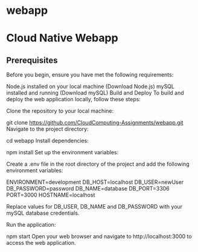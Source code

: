 # webapp

# Cloud Native Webapp
## Prerequisites
Before you begin, ensure you have met the following requirements:

Node.js installed on your local machine (Download Node.js)
mySQL installed and running (Download mySQL)
Build and Deploy
To build and deploy the web application locally, follow these steps:

Clone the repository to your local machine:

git clone https://github.com/CloudComputing-Assignments/webapp.git
Navigate to the project directory:

cd webapp
Install dependencies:

npm install
Set up the environment variables:

Create a .env file in the root directory of the project and add the following environment variables:

ENVIRONMENT=development
DB_HOST=localhost
DB_USER=newUser
DB_PASSWORD=password
DB_NAME=database
DB_PORT=3306
PORT=3000
HOSTNAME=localhost

Replace values for DB_USER, DB_NAME and DB_PASSWORD with your mySQL database credentials.

Run the application:

npm start
Open your web browser and navigate to http://localhost:3000 to access the web application.